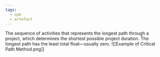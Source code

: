 ```yaml
---
tags:
  - cpm
  - artefact
---
```

The sequence of activities that represents the longest path through a project, which determines the shortest possible project duration. The longest path has the least total float—usually zero.
![[Example of Critical Path Method.png]]